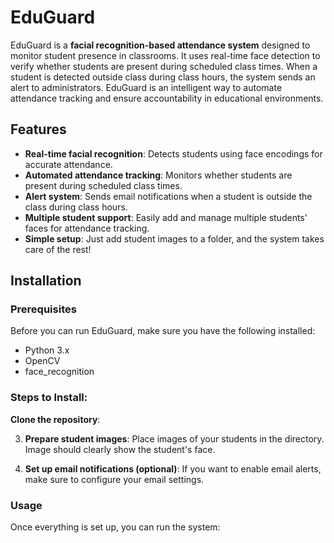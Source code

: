 # EduGuard

EduGuard is a **facial recognition-based attendance system** designed to monitor student presence in classrooms. It uses real-time face detection to verify whether students are present during scheduled class times. When a student is detected outside class during class hours, the system sends an alert to administrators. EduGuard is an intelligent way to automate attendance tracking and ensure accountability in educational environments.

## Features

- **Real-time facial recognition**: Detects students using face encodings for accurate attendance.
- **Automated attendance tracking**: Monitors whether students are present during scheduled class times.
- **Alert system**: Sends email notifications when a student is outside the class during class hours.
- **Multiple student support**: Easily add and manage multiple students' faces for attendance tracking.
- **Simple setup**: Just add student images to a folder, and the system takes care of the rest!

## Installation

### Prerequisites

Before you can run EduGuard, make sure you have the following installed:

- Python 3.x
- OpenCV
- face_recognition

### Steps to Install:

  **Clone the repository**:


3. **Prepare student images**:
    Place images of your students in the directory. Image should clearly show the student's face.

4. **Set up email notifications (optional)**:
    If you want to enable email alerts, make sure to configure your email settings. 
### Usage

Once everything is set up, you can run the system:


